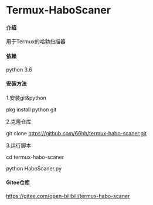 # Termux-HaboScaner

#### 介绍
用于Termux的哈勃扫描器
#### 依赖
python 3.6
#### 安装方法
1.安装git&python

pkg install python git

2.克隆仓库

git clone https://github.com/66hh/termux-habo-scaner.git

3.运行脚本

cd termux-habo-scaner

python HaboScaner.py
#### Gitee仓库
https://gitee.com/open-bilibili/termux-habo-scaner
